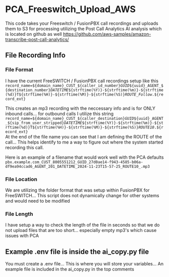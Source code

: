 # PCA_Freeswitch_Upload_AWS
This code takes your Freeswitch / FusionPBX call recordings and uploads them to S3 for processing utilizing the Post Call Analytics AI analysis which is located on github as well
https://github.com/aws-samples/amazon-transcribe-post-call-analytics/

## File Recording Info
### File Format
I have the current FreeSWITCH / FusionPBX call recordings setup like this<br>
<code>record_name=${domain_name}_CUST_${caller_id_number}_GUID_${uuid}_AGENT_${destination_number}_DATETIME_${strftime(%Y)}-${strftime(%m)}-${strftime(%d)}T${strftime(%H)}-${strftime(%M)}-${strftime(%S)}_ROUTE_Follow_.${record_ext}</code><br>

This creates an mp3 recording with the neccessary info and is for ONLY inbound calls... for outbound calls I utilize this string<br>
<code>record_name=${domain_name}_CUST_${caller_destination}_GUID_${uuid}_AGENT_${sip_from_user_stripped}_DATETIME_${strftime(%Y)}-${strftime(%m)}-${strftime(%d)}T${strftime(%H)}-${strftime(%M)}-${strftime(%S)}_ROUTE10_.${record_ext}</code><br>
At the end of the file name you can see that I am defining the ROUTE of the call... This helps identify to me a way to figure out where the system started recording this call.<br>

Here is an example of a filename that would work well with the PCA defaults<br>
<code>pbx.example.com_CUST_8005551212_GUID_27d0ae14-f943-4585-b06a-df9ea94ccad6_AGENT_201_DATETIME_2024-11-23T15-57-25_ROUTE10_.mp3</code><br>


### File Location
We are utilizing the folder format that was setup within FusionPBX for FreeSWITCH... This script does not dynamically change for other systems and would need to be modified


### File Length 
I have setup a way to check the length of the file in seconds so that we do not upload files that are too short... especially empty mp3's which cause issues with PCA



## Example .env file is inside the ai_copy.py file
You must create a .env file... This is where you will store your variables... An example file is included in the ai_copy.py in the top comments
